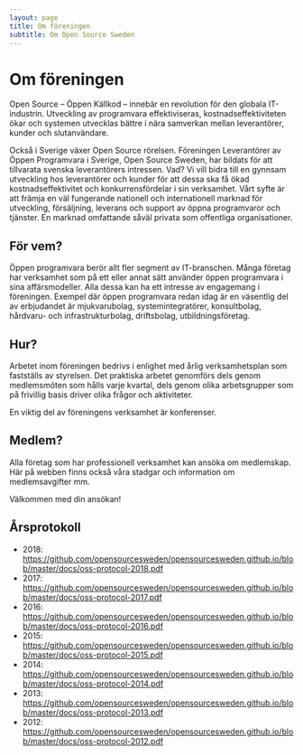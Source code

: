 ```yaml
---
layout: page
title: Om föreningen
subtitle: Om Open Source Sweden
---
```


# Om föreningen
Open Source – Öppen Källkod – innebär en revolution för den globala IT-industrin. Utveckling av programvara effektiviseras, kostnadseffektiviteten ökar och systemen utvecklas bättre i nära samverkan mellan leverantörer, kunder och slutanvändare.

Också i Sverige växer Open Source rörelsen. Föreningen Leverantörer av Öppen Programvara i Sverige, Open Source Sweden, har bildats för att tillvarata svenska leverantörers intressen.
Vad?
Vi vill bidra till en gynnsam utveckling hos leverantörer och kunder för att dessa ska få ökad kostnadseffektivitet och konkurrensfördelar i sin verksamhet.
Vårt syfte är att främja en väl fungerande nationell och internationell marknad för utveckling, försäljning, leverans och support av öppna programvaror och tjänster. En marknad omfattande såväl privata som offentliga organisationer.

## För vem?
Öppen programvara berör allt fler segment av IT-branschen. Många företag har verksamhet som på ett eller annat sätt använder öppen programvara i sina affärsmodeller. Alla dessa kan ha ett intresse av engagemang i föreningen. Exempel där öppen programvara redan idag är en väsentlig del av erbjudandet är mjukvarubolag, systemintegratörer, konsultbolag, hårdvaru- och infrastrukturbolag, driftsbolag, utbildningsföretag.

## Hur?
Arbetet inom föreningen bedrivs i enlighet med årlig verksamhetsplan som fastställs av styrelsen. Det praktiska arbetet genomförs dels genom medlemsmöten som hålls varje kvartal, dels genom olika arbetsgrupper som på frivillig basis driver olika frågor och aktiviteter.

En viktig del av föreningens verksamhet är konferenser.

## Medlem?
Alla företag som har professionell verksamhet kan ansöka om medlemskap. Här på webben finns också våra stadgar och information om medlemsavgifter mm.

Välkommen med din ansökan!

## Årsprotokoll

* 2018: https://github.com/opensourcesweden/opensourcesweden.github.io/blob/master/docs/oss-protocol-2018.pdf
* 2017: https://github.com/opensourcesweden/opensourcesweden.github.io/blob/master/docs/oss-protocol-2017.pdf
* 2016: https://github.com/opensourcesweden/opensourcesweden.github.io/blob/master/docs/oss-protocol-2016.pdf
* 2015: https://github.com/opensourcesweden/opensourcesweden.github.io/blob/master/docs/oss-protocol-2015.pdf
* 2014: https://github.com/opensourcesweden/opensourcesweden.github.io/blob/master/docs/oss-protocol-2014.pdf
* 2013: https://github.com/opensourcesweden/opensourcesweden.github.io/blob/master/docs/oss-protocol-2013.pdf
* 2012: https://github.com/opensourcesweden/opensourcesweden.github.io/blob/master/docs/oss-protocol-2012.pdf
